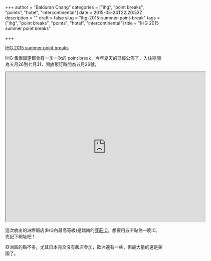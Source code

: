 +++
author = "Balduran Chang"
categories = ["ihg", "point breaks", "points", "hotel", "intercontinental"]
date = 2015-05-24T22:20:53Z
description = ""
draft = false
slug = "ihg-2015-summer-point-break"
tags = ["ihg", "point breaks", "points", "hotel", "intercontinental"]
title = "IHG 2015 summer point breaks"

+++


[IHG 2015 summer point breaks](http://blog.ihg.com/point-breaks-preview-may-2015)

IHG 集團固定都會有一季一次的 point break，今年夏天的已經公佈了，入住期間為五月26到七月31，開放預訂時間為五月26號，

<iframe src="https://www.google.com/maps/d/embed?mid=zoc7f2xKbgiI.kFB-X_daO8ts" width="640" height="480"></iframe>

這次放出的洲際飯店(IHG內最高等級)是越南的[芽莊IC](http://www.ihg.com/intercontinental/hotels/gb/en/nha-trang-city/nhach/hoteldetail)，想要用五千點住一晚IC，先記下網址吧！

亞洲區的點不多，尤其日本完全沒有飯店參加，歐洲還有一些，但最大量的還是美國了。

